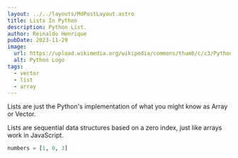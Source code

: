 ```yaml
---
layout: ../../layouts/MdPostLayout.astro
title: Lists In Python
description: Python List.
author: Reinaldo Henrique
pubDate: 2023-11-29
image:
  url: https://upload.wikimedia.org/wikipedia/commons/thumb/c/c3/Python-logo-notext.svg/640px-Python-logo-notext.svg.png
  alt: Python Logo
tags:
  - vector
  - list
  - array
---
```

Lists are just the Python's implementation of what you might know as Array or Vector.

Lists are sequential data structures based on a zero index, just like arrays work in JavaScript.

```python
numbers = [1, 0, 3]
```
